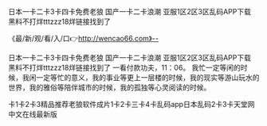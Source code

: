 日本一卡二卡3卡四卡免费老狼
国产一卡二卡浪潮
亚服1区2区3区乱码APP下载
黑料不打烊tttzzz18烊链接找到了


《最/新/观/看/入/口👉http://wencao66.com》--

日本一卡二卡3卡四卡免费老狼
国产一卡二卡浪潮
亚服1区2区3区乱码APP下载
黑料不打烊tttzzz18烊链接找到了
一看付款功夫，11：06。
我忙一定等闲的时候，我闲一定等忙的意义，我的事业等更上一层楼的时候，我的现实等游山玩水的世界，我的雅俗等陪伴城市的时候，我的孤独等心灵阅读的时候。





卡1卡2卡3精品推荐老狼软件成片1卡2卡三卡4卡乱码app日本乱码2卡3卡天堂网中文在线最新版
